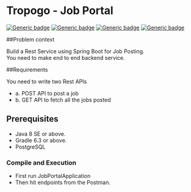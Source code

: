 # Tropogo - Job Portal
[![Generic badge](https://img.shields.io/badge/build-passing-brightgreen.svg)](https://shields.io/)
[![Generic badge](https://img.shields.io/badge/version-v0.0.1-blue.svg)](https://shields.io/)
[![Generic badge](https://img.shields.io/badge/build%20with-gradle-blueviolet.svg)](https://shields.io/)
[![Generic badge](https://img.shields.io/badge/code%20coverage-80%20%25-red.svg)](https://shields.io/)

##Problem context

Build a Rest Service using Spring Boot for Job Posting. <br>
You need to make end to end backend service.

##Requirements

You need to write two Rest APIs
- a. POST API to post a job
- b. GET API to fetch all the jobs posted

## Prerequisites

- Java 8 SE or above.
- Gradle 6.3 or above.
- PostgreSQL

### Compile and Execution

- First run JobPortalApplication
- Then hit endpoints from the Postman.
